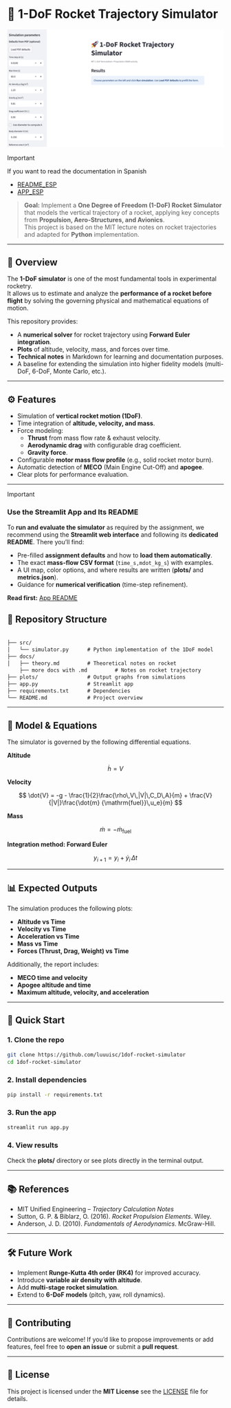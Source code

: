 # 🚀 1-DoF Rocket Trajectory Simulator

<p align="center">
  <img src="docs/images/app.png" alt="App UI" width="720">
</p>


> [!IMPORTANT]
> If you want to read the documentation in Spanish
> - [README_ESP](README_ES.md)
> - [APP_ESP](APP_ES.md)

> **Goal:** Implement a **One Degree of Freedom (1-DoF) Rocket Simulator** that models the vertical trajectory of a rocket, applying key concepts from **Propulsion, Aero-Structures, and Avionics**.  
> This project is based on the MIT lecture notes on rocket trajectories and adapted for **Python** implementation.

---

## 📖 Overview

The **1-DoF simulator** is one of the most fundamental tools in experimental rocketry.  
It allows us to estimate and analyze the **performance of a rocket before flight** by solving the governing physical and mathematical equations of motion.

This repository provides:
- A **numerical solver** for rocket trajectory using **Forward Euler integration**.
- **Plots** of altitude, velocity, mass, and forces over time.
- **Technical notes** in Markdown for learning and documentation purposes.
- A baseline for extending the simulation into higher fidelity models (multi-DoF, 6-DoF, Monte Carlo, etc.).

---

## ⚙️ Features

- Simulation of **vertical rocket motion (1DoF)**.  
- Time integration of **altitude, velocity, and mass**.  
- Force modeling:
  - **Thrust** from mass flow rate & exhaust velocity.  
  - **Aerodynamic drag** with configurable drag coefficient.  
  - **Gravity force**.  
- Configurable **motor mass flow profile** (e.g., solid rocket motor burn).  
- Automatic detection of **MECO** (Main Engine Cut-Off) and **apogee**.  
- Clear plots for performance evaluation.  

---

> [!IMPORTANT]
> ### Use the Streamlit App and Its README

To **run and evaluate the simulator** as required by the assignment, we recommend using the **Streamlit web interface** and following its **dedicated README**. There you’ll find:
- Pre-filled **assignment defaults** and how to **load them automatically**.
- The exact **mass-flow CSV format** (`time_s,mdot_kg_s`) with examples.
- A UI map, color options, and where results are written (**plots/** and **metrics.json**).
- Guidance for **numerical verification** (time-step refinement).

**Read first:** [App README](APP.md)

## 📂 Repository Structure

```

├── src/
│   └── simulator.py      # Python implementation of the 1DoF model
├── docs/
│   ├── theory.md         # Theoretical notes on rocket
    ├── more docs with .md         # Notes on rocket trajectory
├── plots/                # Output graphs from simulations
├── app.py                # Streamlit app
├── requirements.txt      # Dependencies
└── README.md             # Project overview
```

---

## 🧮 Model & Equations

The simulator is governed by the following differential equations.

**Altitude**

$$
\dot{h} = V
$$

**Velocity**

$$
\dot{V} = -g - \frac{1}{2}\frac{\rho\,V\,|V|\,C_D\,A}{m} + \frac{V}{|V|}\frac{\dot{m} {\mathrm{fuel}}\,u_e}{m}
$$

**Mass**

$$
\dot{m} = -\dot{m}_{\mathrm{fuel}}
$$

**Integration method: Forward Euler**

$$
y_{i+1} = y_i + \dot{y}_i\,\Delta t
$$



---

## 📊 Expected Outputs

The simulation produces the following plots:

- **Altitude vs Time**  
- **Velocity vs Time**  
- **Acceleration vs Time**  
- **Mass vs Time**  
- **Forces (Thrust, Drag, Weight) vs Time**

Additionally, the report includes:
- **MECO time and velocity**  
- **Apogee altitude and time**  
- **Maximum altitude, velocity, and acceleration**  

---

## 🚀 Quick Start

### 1. Clone the repo
```bash
git clone https://github.com/luuuisc/1dof-rocket-simulator 
cd 1dof-rocket-simulator
```

### 2. Install dependencies

```bash
pip install -r requirements.txt
```

### 3. Run the app

```bash
streamlit run app.py
```

### 4. View results

Check the **plots/** directory or see plots directly in the terminal output.

---

## 📚 References

* MIT Unified Engineering – *Trajectory Calculation Notes*
* Sutton, G. P. & Biblarz, O. (2016). *Rocket Propulsion Elements*. Wiley.
* Anderson, J. D. (2010). *Fundamentals of Aerodynamics*. McGraw-Hill.

---

## 🛠️ Future Work

* Implement **Runge-Kutta 4th order (RK4)** for improved accuracy.
* Introduce **variable air density with altitude**.
* Add **multi-stage rocket simulation**.
* Extend to **6-DoF models** (pitch, yaw, roll dynamics).

---

## 🤝 Contributing

Contributions are welcome!
If you’d like to propose improvements or add features, feel free to **open an issue** or submit a **pull request**.

---

## 📜 License

This project is licensed under the **MIT License** see the [LICENSE](LICENSE) file for details.